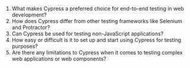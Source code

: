 

1. What makes Cypress a preferred choice for end-to-end testing in web development?
2. How does Cypress differ from other testing frameworks like Selenium and Protractor?
3. Can Cypress be used for testing non-JavaScript applications?
4. How easy or difficult is it to set up and start using Cypress for testing purposes?
5. Are there any limitations to Cypress when it comes to testing complex web applications or web components?